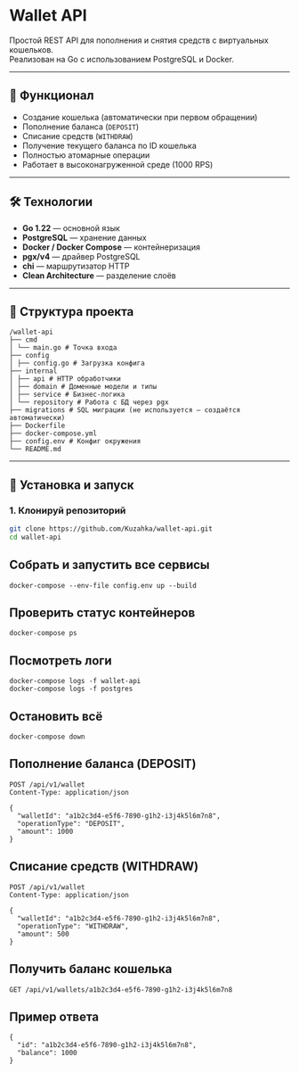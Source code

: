 # Wallet API

Простой REST API для пополнения и снятия средств с виртуальных кошельков.  
Реализован на Go с использованием PostgreSQL и Docker.

---

## 🔧 Функционал

- Создание кошелька (автоматически при первом обращении)
- Пополнение баланса (`DEPOSIT`)
- Списание средств (`WITHDRAW`)
- Получение текущего баланса по ID кошелька
- Полностью атомарные операции
- Работает в высоконагруженной среде (1000 RPS)

---

## 🛠 Технологии

- **Go 1.22** — основной язык
- **PostgreSQL** — хранение данных
- **Docker / Docker Compose** — контейнеризация
- **pgx/v4** — драйвер PostgreSQL
- **chi** — маршрутизатор HTTP
- **Clean Architecture** — разделение слоёв

---

## 📁 Структура проекта
```
/wallet-api
├── cmd
│ └── main.go # Точка входа
├── config
│ ├── config.go # Загрузка конфига
├── internal
│ ├── api # HTTP обработчики
│ ├── domain # Доменные модели и типы
│ ├── service # Бизнес-логика
│ └── repository # Работа с БД через pgx
├── migrations # SQL миграции (не используется — создаётся автоматически)
├── Dockerfile
├── docker-compose.yml
├── config.env # Конфиг окружения
└── README.md
```

---

## 🚀 Установка и запуск

### 1. Клонируй репозиторий

```bash
git clone https://github.com/Kuzahka/wallet-api.git 
cd wallet-api
```

## Собрать и запустить все сервисы
```
docker-compose --env-file config.env up --build
```

## Проверить статус контейнеров
```
docker-compose ps
```

## Посмотреть логи
```
docker-compose logs -f wallet-api
docker-compose logs -f postgres
```

## Остановить всё
```
docker-compose down
```

## Пополнение баланса (DEPOSIT)
```
POST /api/v1/wallet
Content-Type: application/json
```
```
{
  "walletId": "a1b2c3d4-e5f6-7890-g1h2-i3j4k5l6m7n8",
  "operationType": "DEPOSIT",
  "amount": 1000
}
```

## Списание средств (WITHDRAW)
```
POST /api/v1/wallet
Content-Type: application/json
```
```
{
  "walletId": "a1b2c3d4-e5f6-7890-g1h2-i3j4k5l6m7n8",
  "operationType": "WITHDRAW",
  "amount": 500
}
```
## Получить баланс кошелька
```
GET /api/v1/wallets/a1b2c3d4-e5f6-7890-g1h2-i3j4k5l6m7n8
```

## Пример ответа
```
{
  "id": "a1b2c3d4-e5f6-7890-g1h2-i3j4k5l6m7n8",
  "balance": 1000
}
```
